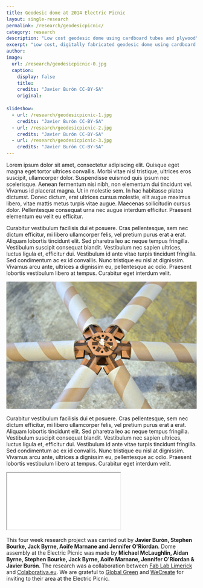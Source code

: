 ```yaml
---
title: Geodesic dome at 2014 Electric Picnic 
layout: single-research
permalink: /research/geodesicpicnic/
category: research
description: "Low cost geodesic dome using cardboard tubes and plywood"
excerpt: "Low cost, digitally fabricated geodesic dome using cardboard tubes and CNC cut plywood connectors. This research is a collaboration project between Fab Lab Limerick and Colaborativa.eu"
author:
image:
  url: /research/geodesicpicnic-0.jpg
  caption:
    display: false
    title: 
    credits: "Javier Burón CC-BY-SA"
    original:

slideshow:
  - url: /research/geodesicpicnic-1.jpg
    credits: "Javier Burón CC-BY-SA"
  - url: /research/geodesicpicnic-2.jpg
    credits: "Javier Burón CC-BY-SA"
  - url: /research/geodesicpicnic-3.jpg
    credits: "Javier Burón CC-BY-SA"
---
```


Lorem ipsum dolor sit amet, consectetur adipiscing elit. Quisque eget magna eget tortor ultrices convallis. Morbi vitae nisl tristique, ultrices eros suscipit, ullamcorper dolor. Suspendisse euismod quis ipsum nec scelerisque. Aenean fermentum nisi nibh, non elementum dui tincidunt vel. Vivamus id placerat magna. Ut in molestie sem. In hac habitasse platea dictumst. Donec dictum, erat ultrices cursus molestie, elit augue maximus libero, vitae mattis metus turpis vitae augue. Maecenas sollicitudin cursus dolor. Pellentesque consequat urna nec augue interdum efficitur. Praesent elementum eu velit eu efficitur.

Curabitur vestibulum facilisis dui et posuere. Cras pellentesque, sem nec dictum efficitur, mi libero ullamcorper felis, vel pretium purus erat a erat. Aliquam lobortis tincidunt elit. Sed pharetra leo ac neque tempus fringilla. Vestibulum suscipit consequat blandit. Vestibulum nec sapien ultrices, luctus ligula et, efficitur dui. Vestibulum id ante vitae turpis tincidunt fringilla. Sed condimentum ac ex id convallis. Nunc tristique eu nisl at dignissim. Vivamus arcu ante, ultrices a dignissim eu, pellentesque ac odio. Praesent lobortis vestibulum libero at tempus. Curabitur eget interdum velit.

<img src="/img/research/geodesicpicnic-4.jpg" />

Curabitur vestibulum facilisis dui et posuere. Cras pellentesque, sem nec dictum efficitur, mi libero ullamcorper felis, vel pretium purus erat a erat. Aliquam lobortis tincidunt elit. Sed pharetra leo ac neque tempus fringilla. Vestibulum suscipit consequat blandit. Vestibulum nec sapien ultrices, luctus ligula et, efficitur dui. Vestibulum id ante vitae turpis tincidunt fringilla. Sed condimentum ac ex id convallis. Nunc tristique eu nisl at dignissim. Vivamus arcu ante, ultrices a dignissim eu, pellentesque ac odio. Praesent lobortis vestibulum libero at tempus. Curabitur eget interdum velit.

<div class="video">
  <iframe src="//player.vimeo.com/video/105420872?title=0&amp;portrait=0"> </iframe>
</div>

This four week research project was carried out by **Javier Burón, Stephen Bourke, Jack Byrne, Aoife Marnane and Jennifer O'Riordan**. Dome assembly at the Electric Picnic was made by **Michael McLaughlin, Aidan Byrne, Stephen Bourke, Jack Byrne, Aoife Marnane, Jennifer O'Riordan & Javier Burón**. The research was a collaboration between [Fab Lab Limerick](http://fablab.saul.ie) and [Colaborativa.eu](http://colaborativa.eu). We are grateful to [Global Green](https://www.facebook.com/GlobalGreenAtEP) and [WeCreate](http://wecreate.ie) for inviting to their area at the Electric Picnic.